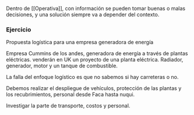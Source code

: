 Dentro de [[Operativa]], con información se pueden tomar buenas o malas decisiones, y una solución siempre va a depender del contexto.

### Ejercicio
Propuesta logística para una empresa generadora de energía

Empresa Cummins de los andes, generadora de energía a través de plantas eléctricas. venderán en UK un proyecto de una planta eléctrica. Radiador, generador, motor y un tanque de combustible.

La falla del enfoque logístico es que no sabemos si hay carreteras o no.

Debemos realizar el despliegue de vehículos, protección de las plantas y los recubrimientos, personal desde Faca hasta nuqui.

Investigar la parte de transporte, costos y personal.